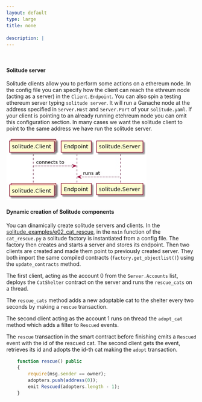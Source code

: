 ```yaml
---
layout: default
type: large
title: none

description: |
---
```

<br/>

#### Solitude server

<!-- add example 2 and show how to start solitude server stop and use the vscode debugger with duplicate
bug on tests spawn too many process from vscode i could see many txhash-->
Solitude clients allow you to perform some actions on a ethereum node.
In the config file you can specify how the client can reach the ethreum node (acting as a server) in the `Client.Endpoint`. 
You can also spin a testing ethereum server typing `solitude server`. It will run a Ganache node at the address specified in `Server.Host` and `Server.Port` of your `solitude.yaml`.
If your client is pointing to an already running etehreum node you can omit this configuration section. In many cases we want the solitude client to point to the same address we have run the solitude server.
<br/>
<br/>
<img class="img-responsive" src="img/services/server.jpg" alt="">
<br/>

#### Dynamic creation of Solitude components

You can dinamically create solitude servers and clients. In the  [solitude\_examples/e02\_cat\_rescue](https://github.com/incerto-crypto/solitude-examples/tree/master/examples/e02_cat_rescue), in the `main` function of the `cat_rescue.py` a solitude factory is instantiated from a config file. The factory then creates and starts a server and stores its endpoint.
Then two clients are created and made them point to previously created server. They both import the same compiled contracts (`factory.get_objectlist()`) using the `update_contracts` method.


The first client, acting as the account 0 from the `Server.Accounts` list, deploys the `CatShelter` contract on the server and runs the `rescue_cats` on a thread. 

The `rescue_cats` method adds a new adoptable cat to the shelter every two seconds by making a `rescue` transaction. 

The second client acting as the account 1 runs on thread the `adopt_cat` method which adds a filter to  `Rescued` events. 

The `rescue` transaction in the smart contract before finishing emits a `Rescued` event with the id of the rescued cat.
The second client gets the event, retrieves its id and adopts the id-th cat making the `adopt` transaction.

```javascript
    function rescue() public
    {
        require(msg.sender == owner);
        adopters.push(address(0));
        emit Rescued(adopters.length - 1);
    }
```